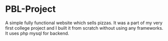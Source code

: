 # PBL-Project
A simple fully functional website which sells pizzas. It was a part of my very first college project and I built it from scratch without using any frameworks. It uses php mysql for backend.
